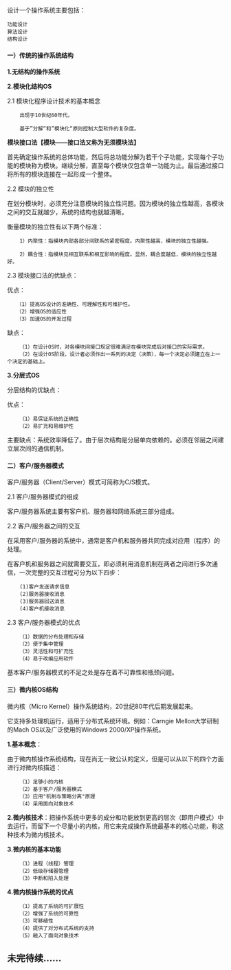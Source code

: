 设计一个操作系统主要包括：

    功能设计
    算法设计
    结构设计
    
#### 一）传统的操作系统结构
**1.无结构的操作系统**

**2.模块化结构OS**

2.1 模块化程序设计技术的基本概念

        出现于10世纪60年代。
        
        基于”分解“和”模块化“原则控制大型软件的复杂度。

**模块接口法【模块——接口法又称为无须模块法】**

首先确定操作系统的总体功能，然后将总功能分解为若干个子功能，实现每个子功能的模块称为模块。继续分解，直至每个模块仅包含单一功能为止。最后通过接口将所有的模块连接在一起形成一个整体。

2.2 模块的独立性

在划分模块时，必须充分注意模块的独立性问题。因为模块的独立性越高，各模块之间的交互就越少，系统的结构也就越清晰。

衡量模块的独立性有以下两个标准：

        1）内聚性：指模块内部各部分间联系的紧密程度。内聚性越高，模块的独立性越强。
        
        2）耦合性：指模块见相互联系和相互影响的程度。显然，耦合度越低，模块的独立性越好。
       
2.3 模块接口法的优缺点：
    
优点：

       （1）提高OS设计的准确性、可理解性和可维护性。
       （2）增强OS的适应性
       （3）加速OS的开发过程
        
缺点：

        （1）在设计OS时，对各模块间接口规定很难满足在模块完成后对接口的实际需求。
        （2）在设计OS阶段，设计者必须作出一系列的决定（决策），每一个决定必须建立在上一个决定的基础上。


**3.分层式OS**

分层结构的优缺点：

优点：

        （1）易保证系统的正确性
        （2）易扩充和易维护性

主要缺点：系统效率降低了。由于层次结构是分层单向依赖的。必须在邻层之间建立层次间的通信机制。

#### 二）客户/服务器模式
客户/服务器（Client/Server）模式可简称为C/S模式。

2.1 客户/服务器模式的组成

客户/服务器系统主要有客户机、服务器和网络系统三部分组成。

2.2 客户/服务器之间的交互

在采用客户/服务器的系统中，通常是客户机和服务器共同完成对应用（程序）的处理。

在客户机和服务器之间就需要交互，即必须利用消息机制在两者之间进行多次通信，一次完整的交互过程可分为以下四步：

        (1)客户发送请求信息
        (2)服务器接收消息
        (3)服务器回送消息
        (4)客户机接收消息

2.3 客户/服务器模式的优点

        （1）数据的分布处理和存储
        （2）便于集中管理
        （3）灵活性和可扩充性
        （4）易于改编应用软件
  
基本客户/服务器模式的不足之处是存在着不可靠性和瓶颈问题。

#### 三）微内核OS结构
微内核（Micro Kernel）操作系统结构，20世纪80年代后期发展起来。

它支持多处理机运行，适用于分布式系统环境。例如：Carngie Mellon大学研制的Mach OS以及广泛使用的Windows 2000/XP操作系统。

**1.基本概念**：

由于微内核操作系统结构，现在尚无一致公认的定义，但是可以从以下的四个方面进行对微内核描述：

        （1）足够小的内核
        （2）基于客户/服务器模式
        （3）应用"机制与策略分离"原理
        （4）采用面向对象技术
        
**2.微内核技术**：把操作系统中更多的成分和功能放到更高的层次（即用户模式）中去运行，而留下一个尽量小的内核，用它来完成操作系统最基本的核心功能，称这种技术为微内核技术。

**3.微内核的基本功能**

        （1）进程（线程）管理
        （2）低级存储器管理
        （3）中断和陷入处理

**4.微内核操作系统的优点**

        （1）提高了系统的可扩展性
        （2）增强了系统的可靠性
        （3）可移植性
        （4）提供了对分布式系统的支持
        （5）融入了面向对象技术
        
## 未完待续……
